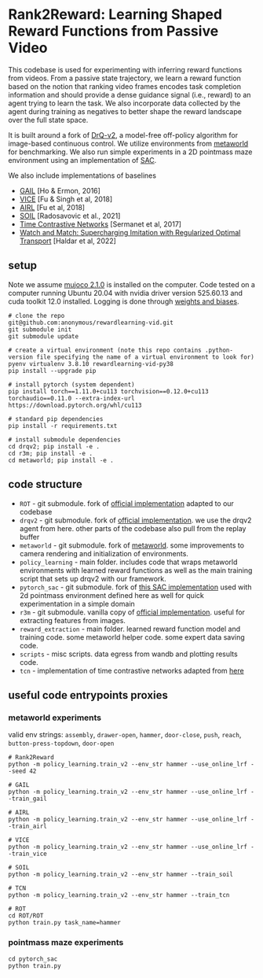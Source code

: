 # Rank2Reward: Learning Shaped Reward Functions from Passive Video

This codebase is used for experimenting with inferring reward functions from videos. From a passive state trajectory, we learn a reward function based on the notion that ranking video frames encodes task completion information and should provide a dense guidance signal (i.e., reward) to an agent trying to learn the task. We also incorporate data collected by the agent during training as negatives to better shape the reward landscape over the full state space.

It is built around a fork of [DrQ-v2](https://github.com/facebookresearch/drqv2), a model-free off-policy algorithm for image-based continuous control. We utilize environments from [metaworld](https://github.com/dxyang/metaworld/tree/rewardlearning-vid) for benchmarking. We also run simple experiments in a 2D pointmass maze environment using an implementation of [SAC](https://github.com/denisyarats/pytorch_sac).

We also include implementations of baselines
* [GAIL](https://arxiv.org/abs/1606.03476) [Ho & Ermon, 2016]
* [VICE](https://arxiv.org/abs/1805.11686) [Fu & Singh et al, 2018]
* [AIRL](https://arxiv.org/abs/1710.11248) [Fu et al, 2018]
* [SOIL](https://arxiv.org/abs/2004.04650) [Radosavovic et al., 2021]
* [Time Contrastive Networks](https://arxiv.org/abs/1704.06888) [Sermanet et al, 2017]
* [Watch and Match: Supercharging Imitation with Regularized Optimal Transport](https://arxiv.org/abs/2206.15469) [Haldar et al, 2022]

## setup
Note we assume [mujoco 2.1.0](https://github.com/deepmind/mujoco/releases/tag/2.1.0) is installed on the computer. Code tested on a computer running Ubuntu 20.04 with nvidia driver version 525.60.13 and cuda toolkit 12.0 installed. Logging is done through [weights and biases](https://wandb.ai/site).

```
# clone the repo
git@github.com:anonymous/rewardlearning-vid.git
git submodule init
git submodule update

# create a virtual environment (note this repo contains .python-version file specifying the name of a virtual environment to look for)
pyenv virtualenv 3.8.10 rewardlearning-vid-py38
pip install --upgrade pip

# install pytorch (system dependent)
pip install torch==1.11.0+cu113 torchvision==0.12.0+cu113 torchaudio==0.11.0 --extra-index-url https://download.pytorch.org/whl/cu113

# standard pip dependencies
pip install -r requirements.txt

# install submodule dependencies
cd drqv2; pip install -e .
cd r3m; pip install -e .
cd metaworld; pip install -e .
```

## code structure

* `ROT` - git submodule. fork of [official implementation](https://github.com/siddhanthaldar/ROT) adapted to our codebase
* `drqv2` - git submodule. fork of [official implementation](https://github.com/facebookresearch/drqv2). we use the drqv2 agent from here. other parts of the codebase also pull from the replay buffer
* `metaworld` - git submodule. fork of [metaworld](https://github.com/Farama-Foundation/Metaworld). some improvements to camera rendering and initialization of environments.
* `policy_learning` - main folder. includes code that wraps metaworld environments with learned reward functions as well as the main training script that sets up drqv2 with our framework.
* `pytorch_sac` - git submodule. fork of [this SAC implementation](https://github.com/denisyarats/pytorch_sac) used with 2d pointmass environment defined here as well for quick experimentation in a simple domain
* `r3m` - git submodule. vanilla copy of [official implementation](https://github.com/facebookresearch/r3m). useful for extracting features from images.
* `reward_extraction` - main folder. learned reward function model and training code. some metaworld helper code. some expert data saving code.
* `scripts` - misc scripts. data egress from wandb and plotting results code.
* `tcn` - implementation of time contrastive networks adapted from [here](https://github.com/kekeblom/tcn/tree/master)

## useful code entrypoints proxies

### metaworld experiments
valid env strings: `assembly`,  `drawer-open`, `hammer`, `door-close`, `push`, `reach`, `button-press-topdown`, `door-open`

```
# Rank2Reward
python -m policy_learning.train_v2 --env_str hammer --use_online_lrf --seed 42

# GAIL
python -m policy_learning.train_v2 --env_str hammer --use_online_lrf --train_gail

# AIRL
python -m policy_learning.train_v2 --env_str hammer --use_online_lrf --train_airl

# VICE
python -m policy_learning.train_v2 --env_str hammer --use_online_lrf --train_vice

# SOIL
python -m policy_learning.train_v2 --env_str hammer --train_soil

# TCN
python -m policy_learning.train_v2 --env_str hammer --train_tcn

# ROT
cd ROT/ROT
python train.py task_name=hammer
```

### pointmass maze experiments
```
cd pytorch_sac
python train.py
```
